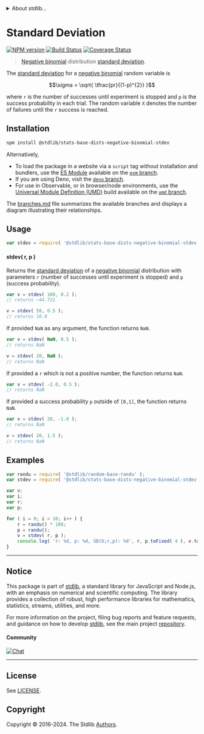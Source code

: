 <!--

@license Apache-2.0

Copyright (c) 2018 The Stdlib Authors.

Licensed under the Apache License, Version 2.0 (the "License");
you may not use this file except in compliance with the License.
You may obtain a copy of the License at

   http://www.apache.org/licenses/LICENSE-2.0

Unless required by applicable law or agreed to in writing, software
distributed under the License is distributed on an "AS IS" BASIS,
WITHOUT WARRANTIES OR CONDITIONS OF ANY KIND, either express or implied.
See the License for the specific language governing permissions and
limitations under the License.

-->


<details>
  <summary>
    About stdlib...
  </summary>
  <p>We believe in a future in which the web is a preferred environment for numerical computation. To help realize this future, we've built stdlib. stdlib is a standard library, with an emphasis on numerical and scientific computation, written in JavaScript (and C) for execution in browsers and in Node.js.</p>
  <p>The library is fully decomposable, being architected in such a way that you can swap out and mix and match APIs and functionality to cater to your exact preferences and use cases.</p>
  <p>When you use stdlib, you can be absolutely certain that you are using the most thorough, rigorous, well-written, studied, documented, tested, measured, and high-quality code out there.</p>
  <p>To join us in bringing numerical computing to the web, get started by checking us out on <a href="https://github.com/stdlib-js/stdlib">GitHub</a>, and please consider <a href="https://opencollective.com/stdlib">financially supporting stdlib</a>. We greatly appreciate your continued support!</p>
</details>

# Standard Deviation

[![NPM version][npm-image]][npm-url] [![Build Status][test-image]][test-url] [![Coverage Status][coverage-image]][coverage-url] <!-- [![dependencies][dependencies-image]][dependencies-url] -->

> [Negative binomial][negative-binomial-distribution] distribution [standard deviation][standard-deviation].

<!-- Section to include introductory text. Make sure to keep an empty line after the intro `section` element and another before the `/section` close. -->

<section class="intro">

The [standard deviation][standard-deviation] for a [negative binomial][negative-binomial-distribution] random variable is

<!-- <equation class="equation" label="eq:negative_binomial_stdev" align="center" raw="\sigma = \sqrt{ \tfrac{pr}{(1-p)^{2}} }" alt="Standard deviation for a negative binomial distribution."> -->

```math
\sigma = \sqrt{ \tfrac{pr}{(1-p)^{2}} }
```

<!-- <div class="equation" align="center" data-raw-text="\sigma = \sqrt{ \tfrac{pr}{(1-p)^{2}} }" data-equation="eq:negative_binomial_stdev">
    <img src="https://cdn.jsdelivr.net/gh/stdlib-js/stdlib@51534079fef45e990850102147e8945fb023d1d0/lib/node_modules/@stdlib/stats/base/dists/negative-binomial/stdev/docs/img/equation_negative_binomial_stdev.svg" alt="Standard deviation for a negative binomial distribution.">
    <br>
</div> -->

<!-- </equation> -->

where `r` is the number of successes until experiment is stopped and `p` is the success probability in each trial. The random variable `X` denotes the number of failures until the `r` success is reached. 

</section>

<!-- /.intro -->

<!-- Package usage documentation. -->

<section class="installation">

## Installation

```bash
npm install @stdlib/stats-base-dists-negative-binomial-stdev
```

Alternatively,

-   To load the package in a website via a `script` tag without installation and bundlers, use the [ES Module][es-module] available on the [`esm` branch][esm-url].
-   If you are using Deno, visit the [`deno` branch][deno-url].
-   For use in Observable, or in browser/node environments, use the [Universal Module Definition (UMD)][umd] build available on the [`umd` branch][umd-url].

The [branches.md][branches-url] file summarizes the available branches and displays a diagram illustrating their relationships.

</section>

<section class="usage">

## Usage

```javascript
var stdev = require( '@stdlib/stats-base-dists-negative-binomial-stdev' );
```

#### stdev( r, p )

Returns the [standard deviation][standard-deviation] of a [negative binomial][negative-binomial-distribution] distribution with parameters `r` (number of successes until experiment is stopped) and `p` (success probability).

```javascript
var v = stdev( 100, 0.2 );
// returns ~44.721

v = stdev( 50, 0.5 );
// returns 10.0
```

If provided `NaN` as any argument, the function returns `NaN`.

```javascript
var v = stdev( NaN, 0.5 );
// returns NaN

v = stdev( 20, NaN );
// returns NaN
```

If provided a `r` which is not a positive number, the function returns `NaN`.

```javascript
var v = stdev( -2.0, 0.5 );
// returns NaN
```

If provided a success probability `p` outside of `[0,1]`, the function returns `NaN`.

```javascript
var v = stdev( 20, -1.0 );
// returns NaN

v = stdev( 20, 1.5 );
// returns NaN
```

</section>

<!-- /.usage -->

<!-- Package usage notes. Make sure to keep an empty line after the `section` element and another before the `/section` close. -->

<section class="notes">

</section>

<!-- /.notes -->

<!-- Package usage examples. -->

<section class="examples">

## Examples

<!-- eslint no-undef: "error" -->

```javascript
var randu = require( '@stdlib/random-base-randu' );
var stdev = require( '@stdlib/stats-base-dists-negative-binomial-stdev' );

var v;
var i;
var r;
var p;

for ( i = 0; i < 10; i++ ) {
    r = randu() * 100;
    p = randu();
    v = stdev( r, p );
    console.log( 'r: %d, p: %d, SD(X;r,p): %d', r, p.toFixed( 4 ), v.toFixed( 4 ) );
}
```

</section>

<!-- /.examples -->

<!-- Section to include cited references. If references are included, add a horizontal rule *before* the section. Make sure to keep an empty line after the `section` element and another before the `/section` close. -->

<section class="references">

</section>

<!-- /.references -->

<!-- Section for related `stdlib` packages. Do not manually edit this section, as it is automatically populated. -->

<section class="related">

</section>

<!-- /.related -->

<!-- Section for all links. Make sure to keep an empty line after the `section` element and another before the `/section` close. -->


<section class="main-repo" >

* * *

## Notice

This package is part of [stdlib][stdlib], a standard library for JavaScript and Node.js, with an emphasis on numerical and scientific computing. The library provides a collection of robust, high performance libraries for mathematics, statistics, streams, utilities, and more.

For more information on the project, filing bug reports and feature requests, and guidance on how to develop [stdlib][stdlib], see the main project [repository][stdlib].

#### Community

[![Chat][chat-image]][chat-url]

---

## License

See [LICENSE][stdlib-license].


## Copyright

Copyright &copy; 2016-2024. The Stdlib [Authors][stdlib-authors].

</section>

<!-- /.stdlib -->

<!-- Section for all links. Make sure to keep an empty line after the `section` element and another before the `/section` close. -->

<section class="links">

[npm-image]: http://img.shields.io/npm/v/@stdlib/stats-base-dists-negative-binomial-stdev.svg
[npm-url]: https://npmjs.org/package/@stdlib/stats-base-dists-negative-binomial-stdev

[test-image]: https://github.com/stdlib-js/stats-base-dists-negative-binomial-stdev/actions/workflows/test.yml/badge.svg?branch=main
[test-url]: https://github.com/stdlib-js/stats-base-dists-negative-binomial-stdev/actions/workflows/test.yml?query=branch:main

[coverage-image]: https://img.shields.io/codecov/c/github/stdlib-js/stats-base-dists-negative-binomial-stdev/main.svg
[coverage-url]: https://codecov.io/github/stdlib-js/stats-base-dists-negative-binomial-stdev?branch=main

<!--

[dependencies-image]: https://img.shields.io/david/stdlib-js/stats-base-dists-negative-binomial-stdev.svg
[dependencies-url]: https://david-dm.org/stdlib-js/stats-base-dists-negative-binomial-stdev/main

-->

[chat-image]: https://img.shields.io/gitter/room/stdlib-js/stdlib.svg
[chat-url]: https://app.gitter.im/#/room/#stdlib-js_stdlib:gitter.im

[stdlib]: https://github.com/stdlib-js/stdlib

[stdlib-authors]: https://github.com/stdlib-js/stdlib/graphs/contributors

[umd]: https://github.com/umdjs/umd
[es-module]: https://developer.mozilla.org/en-US/docs/Web/JavaScript/Guide/Modules

[deno-url]: https://github.com/stdlib-js/stats-base-dists-negative-binomial-stdev/tree/deno
[umd-url]: https://github.com/stdlib-js/stats-base-dists-negative-binomial-stdev/tree/umd
[esm-url]: https://github.com/stdlib-js/stats-base-dists-negative-binomial-stdev/tree/esm
[branches-url]: https://github.com/stdlib-js/stats-base-dists-negative-binomial-stdev/blob/main/branches.md

[stdlib-license]: https://raw.githubusercontent.com/stdlib-js/stats-base-dists-negative-binomial-stdev/main/LICENSE

[negative-binomial-distribution]: https://en.wikipedia.org/wiki/Negative_binomial_distribution

[standard-deviation]: https://en.wikipedia.org/wiki/Standard_deviation

</section>

<!-- /.links -->
